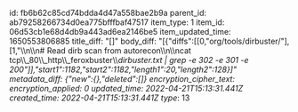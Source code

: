id: fb6b62c85cd74bdda4d47a558bae2b9a
parent_id: ab79258266734d0ea775bfffbaf47517
item_type: 1
item_id: 06d53cb1e68d4db9a443ad6ea2146be5
item_updated_time: 1650553806885
title_diff: "[]"
body_diff: "[{\"diffs\":[[0,\"org/tools/dirbuster/\"],[1,\"\\\n\\\n# Read dirb scan from autorecon\\\n\\\ncat tcp\\\\_80\\\\_http\\\\_feroxbuster\\\\_dirbuster.txt | grep -e 302 -e 301 -e 200\"]],\"start1\":1182,\"start2\":1182,\"length1\":20,\"length2\":128}]"
metadata_diff: {"new":{},"deleted":[]}
encryption_cipher_text: 
encryption_applied: 0
updated_time: 2022-04-21T15:13:31.441Z
created_time: 2022-04-21T15:13:31.441Z
type_: 13
